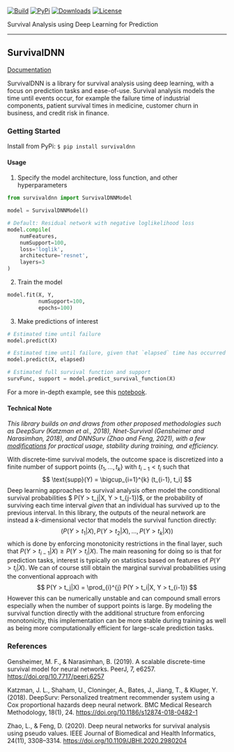[![Build](https://img.shields.io/github/actions/workflow/status/adamvvu/survivaldnn/survivaldnn_tests.yml?style=for-the-badge)](https://github.com/adamvvu/survivaldnn/actions/workflows/survivaldnn_tests.yml)
[![PyPi](https://img.shields.io/pypi/v/survivaldnn?style=for-the-badge)](https://pypi.org/project/survivaldnn/)
[![Downloads](https://img.shields.io/pypi/dm/survivaldnn?style=for-the-badge)](https://pypi.org/project/survivaldnn/)
[![License](https://img.shields.io/badge/license-MIT-green?style=for-the-badge)](https://github.com/adamvvu/survivaldnn/blob/master/LICENSE)

Survival Analysis using Deep Learning for Prediction

------------------------------------------------------------------------

## **SurvivalDNN**

[Documentation](https://adamvvu.github.io/survivaldnn/docs/)

SurvivalDNN is a library for survival analysis using deep learning, with a focus on prediction tasks and ease-of-use. Survival analysis models the time until events occur, for example the failure time of industrial components, patient survival times in medicine, customer churn in business, and credit risk in finance. 

### Getting Started

Install from PyPi:
`$ pip install survivaldnn`

#### Usage

1. Specify the model architecture, loss function, and other hyperparameters
```python
from survivaldnn import SurvivalDNNModel

model = SurvivalDNNModel()

# Default: Residual network with negative loglikelihood loss
model.compile(
    numFeatures,
    numSupport=100,
    loss='loglik',
    architecture='resnet',
    layers=3
)
```
2. Train the model
```python
model.fit(X, Y,
          numSupport=100,
          epochs=100)
```
3. Make predictions of interest
```python
# Estimated time until failure
model.predict(X)

# Estimated time until failure, given that `elapsed` time has occurred
model.predict(X, elapsed)

# Estimated full survival function and support
survFunc, support = model.predict_survival_function(X)
```
For a more in-depth example, see this [notebook](https://adamvvu.github.io/survivaldnn/examples/Example.html).

#### Technical Note

*This library builds on and draws from other proposed methodologies such as DeepSurv (Katzman et al., 2018), Nnet-Survival (Gensheimer and Narasimhan, 2018), and DNNSurv (Zhao and Feng, 2021), with a few [modifications](#technical-note) for practical usage, stability during training, and efficiency.*

With discrete-time survival models, the outcome space is discretized into a finite number of support points $\{t_1,\dots, t_k\}$ with $t_{i-1} < t_{i}$ such that\
$$ \text{supp}(Y) = \bigcup_{i=1}^{k} (t_{i-1}, t_i] $$
Deep learning approaches to survival analysis often model the conditional survival probabilities $ P(Y > t_j|X, Y > t_{j-1})$, or the probability of surviving each time interval *given* that an individual has survived up to the previous interval. In this library, the outputs of the neural network are instead a $k$-dimensional vector that models the survival function directly:\
$$ \Big( P(Y > t_1|X), P(Y > t_2|X), \dots, P(Y > t_k|X) \Big) $$
which is done by enforcing monotonicity restrictions in the final layer, such that $P(Y > t_{i-1}|X) \geq P(Y > t_i|X)$. The main reasoning for doing so is that for prediction tasks, interest is typically on statistics based on features of $P(Y > t_i|X)$. We can of course still obtain the marginal survival probabilities using the conventional approach with\
$$ P(Y > t_j|X) = \prod_{i}^{j} P(Y > t_i|X, Y > t_{i-1}) $$
However this can be numerically unstable and can compound small errors especially when the number of support points is large. By modeling the survival function directly with the additional structure from enforcing monotonicity, this implementation can be more stable during training as well as being more computationally efficient for large-scale prediction tasks.

### References

Gensheimer, M. F., & Narasimhan, B. (2019). A scalable discrete-time survival model for neural networks. PeerJ, 7, e6257. https://doi.org/10.7717/peerj.6257

Katzman, J. L., Shaham, U., Cloninger, A., Bates, J., Jiang, T., & Kluger, Y. (2018). DeepSurv: Personalized treatment recommender system using a Cox proportional hazards deep neural network. BMC Medical Research Methodology, 18(1), 24. https://doi.org/10.1186/s12874-018-0482-1

Zhao, L., & Feng, D. (2020). Deep neural networks for survival analysis using pseudo values. IEEE Journal of Biomedical and Health Informatics, 24(11), 3308–3314. https://doi.org/10.1109/JBHI.2020.2980204